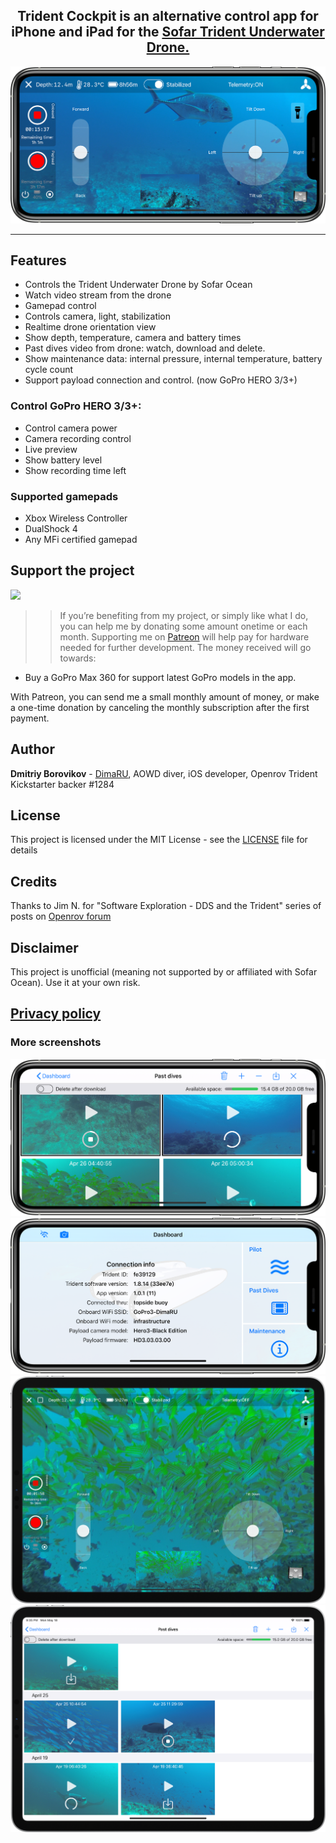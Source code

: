 
<h2 align="center">Trident Cockpit is an alternative control app for iPhone and iPad for the
<a href="https://www.sofarocean.com/products/trident?aff=30">Sofar Trident Underwater Drone.</a></h2>

<p align="center">
<img src="Screenshots/iPhone%2011%20Pro%20Max.png"/>
</p>

---

## Features

* Controls the Trident Underwater Drone by Sofar Ocean
* Watch video stream from the drone
* Gamepad control 
* Controls camera, light, stabilization
* Realtime drone orientation view
* Show depth, temperature, camera and battery times
* Past dives video from drone: watch, download and delete.
* Show maintenance data: internal pressure, internal temperature, battery cycle count
* Support payload connection and control. (now GoPro HERO 3/3+)

### Control GoPro HERO 3/3+:
* Control camera power
* Camera recording control
* Live preview
* Show battery level
* Show recording time left

### Supported gamepads

* Xbox Wireless Controller
* DualShock 4
* Any MFi certified gamepad

## Support the project
<a href="https://www.patreon.com/DimaRU" data-patreon-widget-type="become-patron-button"><img src="https://img.shields.io/endpoint?style=for-the-badge&url=https%3A%2F%2Fshieldsio-patreon.herokuapp.com%2FDimaRU"></a>

>> If you’re benefiting from my project, or simply like what I do, you can help me by donating some amount onetime or each month. Supporting me on [Patreon](https://www.patreon.com/DimaRU) will help pay for hardware needed for further development.
The money received will go towards:

* Buy a GoPro Max 360 for support latest GoPro models in the app.

With Patreon, you can send me a small monthly amount of money, or make a one-time donation by canceling the monthly subscription after the first payment.


## Author

**Dmitriy Borovikov** - [DimaRU](https://github.com/DimaRU), AOWD diver, iOS developer, Openrov Trident Kickstarter backer #1284

## License

This project is licensed under the MIT License - see the [LICENSE](LICENSE) file for details


## Credits

Thanks to Jim N. for "Software Exploration - DDS and the Trident" series of posts on [Openrov forum](https://forum.openrov.com/t/software-exploration-dds-and-the-trident-5-fastrtps/7277)

## Disclaimer

This project is unofficial (meaning not supported by or affiliated with Sofar Ocean). Use it at your own risk.

## [Privacy policy](privacy_policy.md)

### More screenshots
<p align="center">
<img src="Screenshots/iPhone%2011%20Pro%20Max-1.png"/>
<img src="Screenshots/iPhone%2011%20Pro%20Max-2.png"/>
<img src="Screenshots/11-inch%20iPad%20Pro.png"/>
<img src="Screenshots/11-inch%20iPad%20Pro-1.png"/>
</p>
